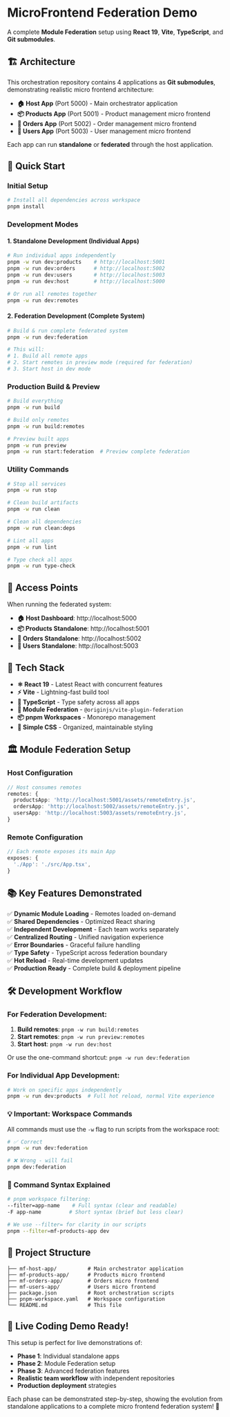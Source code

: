 # MicroFrontend Federation Demo

A complete **Module Federation** setup using **React 19**, **Vite**, **TypeScript**, and **Git submodules**.

## 🏗️ Architecture

This orchestration repository contains 4 applications as **Git submodules**, demonstrating realistic micro frontend architecture:

- **🏠 Host App** (Port 5000) - Main orchestrator application
- **📦 Products App** (Port 5001) - Product management micro frontend  
- **🛒 Orders App** (Port 5002) - Order management micro frontend
- **👥 Users App** (Port 5003) - User management micro frontend

Each app can run **standalone** or **federated** through the host application.

## 🚀 Quick Start

### Initial Setup
```bash
# Install all dependencies across workspace
pnpm install
```

### Development Modes

#### 1. **Standalone Development** (Individual Apps)
```bash
# Run individual apps independently
pnpm -w run dev:products    # http://localhost:5001
pnpm -w run dev:orders      # http://localhost:5002  
pnpm -w run dev:users       # http://localhost:5003
pnpm -w run dev:host        # http://localhost:5000

# Or run all remotes together
pnpm -w run dev:remotes
```

#### 2. **Federation Development** (Complete System)
```bash
# Build & run complete federated system
pnpm -w run dev:federation

# This will:
# 1. Build all remote apps
# 2. Start remotes in preview mode (required for federation)
# 3. Start host in dev mode
```

### Production Build & Preview
```bash
# Build everything
pnpm -w run build

# Build only remotes
pnpm -w run build:remotes

# Preview built apps
pnpm -w run preview
pnpm -w run start:federation  # Preview complete federation
```

### Utility Commands
```bash
# Stop all services
pnpm -w run stop

# Clean build artifacts
pnpm -w run clean

# Clean all dependencies
pnpm -w run clean:deps

# Lint all apps
pnpm -w run lint

# Type check all apps
pnpm -w run type-check
```

## 📱 Access Points

When running the federated system:

- **🏠 Host Dashboard**: http://localhost:5000
- **📦 Products Standalone**: http://localhost:5001
- **🛒 Orders Standalone**: http://localhost:5002
- **👥 Users Standalone**: http://localhost:5003

## 🔧 Tech Stack

- **⚛️ React 19** - Latest React with concurrent features
- **⚡ Vite** - Lightning-fast build tool
- **📘 TypeScript** - Type safety across all apps
- **🔗 Module Federation** - `@originjs/vite-plugin-federation`
- **📦 pnpm Workspaces** - Monorepo management
- **🎨 Simple CSS** - Organized, maintainable styling

## 🏛️ Module Federation Setup

### Host Configuration
```typescript
// Host consumes remotes
remotes: {
  productsApp: 'http://localhost:5001/assets/remoteEntry.js',
  ordersApp: 'http://localhost:5002/assets/remoteEntry.js', 
  usersApp: 'http://localhost:5003/assets/remoteEntry.js',
}
```

### Remote Configuration  
```typescript
// Each remote exposes its main App
exposes: {
  './App': './src/App.tsx',
}
```

## 📚 Key Features Demonstrated

✅ **Dynamic Module Loading** - Remotes loaded on-demand  
✅ **Shared Dependencies** - Optimized React sharing  
✅ **Independent Development** - Each team works separately  
✅ **Centralized Routing** - Unified navigation experience  
✅ **Error Boundaries** - Graceful failure handling  
✅ **Type Safety** - TypeScript across federation boundary  
✅ **Hot Reload** - Real-time development updates  
✅ **Production Ready** - Complete build & deployment pipeline  

## 🛠️ Development Workflow

### For Federation Development:
1. **Build remotes**: `pnpm -w run build:remotes`
2. **Start remotes**: `pnpm -w run preview:remotes` 
3. **Start host**: `pnpm -w run dev:host`

Or use the one-command shortcut: `pnpm -w run dev:federation`

### For Individual App Development:
```bash
# Work on specific apps independently
pnpm -w run dev:products  # Full hot reload, normal Vite experience
```

### 💡 Important: Workspace Commands

All commands must use the `-w` flag to run scripts from the workspace root:

```bash
# ✅ Correct
pnpm -w run dev:federation

# ❌ Wrong - will fail
pnpm dev:federation
```

### 🔧 Command Syntax Explained

```bash
# pnpm workspace filtering:
--filter=app-name    # Full syntax (clear and readable)
-F app-name         # Short syntax (brief but less clear)

# We use --filter= for clarity in our scripts
pnpm --filter=mf-products-app dev
```

## 📖 Project Structure

```
├── mf-host-app/          # Main orchestrator application
├── mf-products-app/      # Products micro frontend
├── mf-orders-app/        # Orders micro frontend  
├── mf-users-app/         # Users micro frontend
├── package.json          # Root orchestration scripts
├── pnpm-workspace.yaml   # Workspace configuration
└── README.md             # This file
```

## 🎯 Live Coding Demo Ready!

This setup is perfect for live demonstrations of:
- **Phase 1**: Individual standalone apps
- **Phase 2**: Module Federation setup  
- **Phase 3**: Advanced federation features
- **Realistic team workflow** with independent repositories
- **Production deployment** strategies

Each phase can be demonstrated step-by-step, showing the evolution from standalone applications to a complete micro frontend federation system! 🚀
